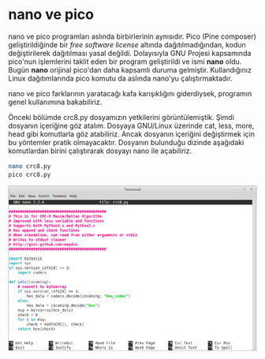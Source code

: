 # nano ve pico

nano ve pico programları aslında birbirlerinin aynısıdır. Pico (Pine composer) geliştirildiğinde bir *free software license* altında dağıtılmadığından, kodun değiştirilerek dağıtılması yasal değildi. Dolayısıyla GNU Projesi kapsamında pico'nun işlemlerini taklit eden bir program geliştirildi ve ismi **nano** oldu. Bugün **nano** orijinal pico'dan daha kapsamlı duruma gelmiştir. Kullandığınız Linux dağıtımlarında pico komutu da aslında nano'yu çalıştırmaktadır.

nano ve pico farklarının yaratacağı kafa karışıklığını giderdiysek, programın genel kullanımına bakabiliriz.

Önceki bölümde crc8.py dosyamızın yetkilerini görüntülemiştik. Şimdi dosyanın içeriğine göz atalım. Dosyaya GNU/Linux üzerinde cat, less, more, head gibi komutlarla göz atabiliriz. Ancak dosyanın içeriğini değiştirmek için bu yöntemler pratik olmayacaktır. Dosyanın bulunduğu dizinde aşağıdaki komutlardan birini çalıştırarak dosyayı nano ile açabiliriz.

```bash
nano crc8.py
pico crc8.py
```

![](/images/nano/nano1.png?raw=true)

